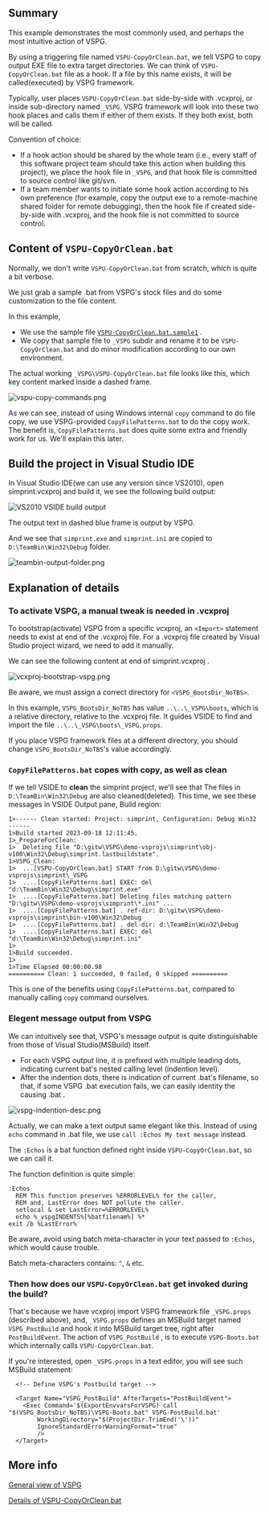 ## Summary

This example demonstrates the most commonly used, and perhaps the most intuitive action of VSPG.

By using a triggering file named `VSPU-CopyOrClean.bat`, we tell VSPG to copy output EXE file
to extra target directories. We can think of `VSPU-CopyOrClean.bat` file as a hook. If a file 
by this name exists, it will be called(executed) by VSPG framework.

Typically, user places `VSPU-CopyOrClean.bat` side-by-side with .vcxproj, or inside sub-directory 
named `_VSPG`. VSPG framework will look into these two hook places and calls them if either of 
them exists. If they both exist, both will be called.

Convention of choice:
* If a hook action should be shared by the whole team (i.e., every staff of this software
project team should take this action when building this project), we place the hook file in `_VSPG`,
and that hook file is committed to source control like git/svn.
* If a team member wants to initiate some hook action according to his own preference (for example,
copy the output exe to a remote-machine shared folder for remote debugging), then the hook file 
if created side-by-side with .vcxproj, and the hook file is not committed to source control.

## Content of `VSPU-CopyOrClean.bat`

Normally, we don't write `VSPU-CopyOrClean.bat` from scratch, which is quite a bit verbose. 

We just grab a sample .bat from VSPG's stock files and do some customization to the file content.

In this example, 
* We use the sample file [`VSPU-CopyOrClean.bat.sample1`](../../_VSPG/samples/VSPU-CopyOrClean.bat.sample1) .
* We copy that sample file to `_VSPG` subdir and rename it to be `VSPU-CopyOrClean.bat` 
and do minor modification according to our own environment.

The actual working `_VSPG\VSPU-CopyOrClean.bat` file looks like this, which key content marked inside 
a dashed frame.

![vspu-copy-commands.png](doc/vspu-copy-commands.png)

As we can see, instead of using Windows internal `copy` command to do file copy, we use VSPG-provided 
`CopyFilePatterns.bat` to do the copy work. The benefit is, `CopyFilePatterns.bat` does quite some 
extra and friendly work for us. We'll explain this later.

## Build the project in Visual Studio IDE

In Visual Studio IDE(we can use any version since VS2010), open simprint.vcxproj and build it, 
we see the following build output:

![VS2010 VSIDE build output](doc/vs2010-build-output.png)

The output text in dashed blue frame is output by VSPG.

And we see that `simprint.exe` and `simprint.ini` are copied to `D:\TeamBin\Win32\Debug` folder.


![teambin-output-folder.png](doc/teambin-output-folder.png)

## Explanation of details

### To activate VSPG, a manual tweak is needed in .vcxproj 

To bootstrap(activate) VSPG from a specific vcxproj, an `<Import>` statement needs to exist 
at end of the .vcxproj file. For a .vcxproj file created by Visual Studio project wizard, 
we need to add it manually.

We can see the following content at end of simprint.vcxproj .

![vcxproj-bootstrap-vspg.png](doc/vcxproj-bootstrap-vspg.png)

Be aware, we must assign a correct directory for `<VSPG_BootsDir_NoTBS>`. 

In this example, `VSPG_BootsDir_NoTBS` has value `..\..\_VSPG\boots`, which is a relative directory, 
relative to the .vcxproj file. It guides VSIDE to find and import  the file 
`..\..\_VSPG\boots\_VSPG.props`. 

If you place VSPG framework files at a different directory, you should change `VSPG_BootsDir_NoTBS`'s 
value accordingly.


### `CopyFilePatterns.bat` copes with copy, as well as clean 

If we tell VSIDE to **clean** the simprint project, we'll see that The files in 
`D:\TeamBin\Win32\Debug` are also cleaned(deleted). This time, we see these messages in 
VSIDE Output pane, Build region:

```
1>------ Clean started: Project: simprint, Configuration: Debug Win32 ------
1>Build started 2023-09-18 12:11:45.
1>_PrepareForClean:
1>  Deleting file "D:\gitw\VSPG\demo-vsprojs\simprint\obj-v100\Win32\Debug\simprint.lastbuildstate".
1>VSPG_Clean:
1>  ...[VSPU-CopyOrClean.bat] START from D:\gitw\VSPG\demo-vsprojs\simprint\_VSPG
1>  ....[CopyFilePatterns.bat] EXEC: del "d:\TeamBin\Win32\Debug\simprint.exe"
1>  ....[CopyFilePatterns.bat] Deleting files matching pattern "D:\gitw\VSPG\demo-vsprojs\simprint\*.ini" ...
1>  ....[CopyFilePatterns.bat] . ref-dir: D:\gitw\VSPG\demo-vsprojs\simprint\bin-v100\Win32\Debug
1>  ....[CopyFilePatterns.bat] . del-dir: d:\TeamBin\Win32\Debug
1>  ....[CopyFilePatterns.bat] EXEC: del "d:\TeamBin\Win32\Debug\simprint.ini"
1>
1>Build succeeded.
1>
1>Time Elapsed 00:00:00.98
========== Clean: 1 succeeded, 0 failed, 0 skipped ==========
```

This is one of the benefits using `CopyFilePatterns.bat`, compared to manually calling `copy` 
command ourselves.

### Elegent message output from VSPG

We can intuitively see that, VSPG's message output is quite distinguishable from those of
Visual Studio(MSBuild) itself.
* For each VSPG output line, it is prefixed with multiple leading dots, indicating current 
bat's nested calling level (indention level).
* After the indention dots, there is indication of current .bat's filename, so that, if some 
VSPG .bat execution fails, we can easily identity the causing .bat .

![vspg-indention-desc.png](doc/vspg-indention-desc.png)

Actually, we can make a text output same elegant like this. Instead of using `echo` command 
in .bat file, we use `call :Echos My text message` instead.

The `:Echos` is a bat function defined right inside `VSPU-CopyOrClean.bat`, so we can call it.

The function definition is quite simple:

```
:Echos
  REM This function preserves %ERRORLEVEL% for the caller,
  REM and, LastError does NOT pollute the caller.
  setlocal & set LastError=%ERRORLEVEL%
  echo %_vspgINDENTS%[%batfilenam%] %*
exit /b %LastError%

```

Be aware, avoid using batch meta-character in your text passed to `:Echos`, which would cause 
trouble.

Batch meta-characters contains: `^`, `&` etc.


### Then how does our `VSPU-CopyOrClean.bat` get invoked during the build?

That's because we have vcxproj import VSPG framework file `_VSPG.props` (described above),
and, `_VSPG.props` defines an MSBuild target named `VSPG_PostBuild` and hook it into MSBuild 
target tree, right after `PostBuildEvent`. The action of `VSPG_PostBuild` , is to execute 
`VSPG-Boots.bat` which internally calls `VSPU-CopyOrClean.bat`.

If you're interested, open `_VSPG.props` in a text editor, you will see such MSBuild statement:

```
  <!-- Define VSPG's Postbuild target -->

  <Target Name="VSPG_PostBuild" AfterTargets="PostBuildEvent">
    <Exec Command='$(ExportEnvvarsForVSPG) call "$(VSPG_BootsDir_NoTBS)\VSPG-Boots.bat" VSPG-PostBuild.bat'
    	WorkingDirectory="$(ProjectDir.TrimEnd('\'))"
    	IgnoreStandardErrorWarningFormat="true" 
    	/>
  </Target>
```

## More info

[General view of VSPG](../../_VSPG/VSPG-how-to-use.md)

[Details of VSPU-CopyOrClean.bat](../../_VSPG/samples/VSPU-CopyOrClean.bat.md)

